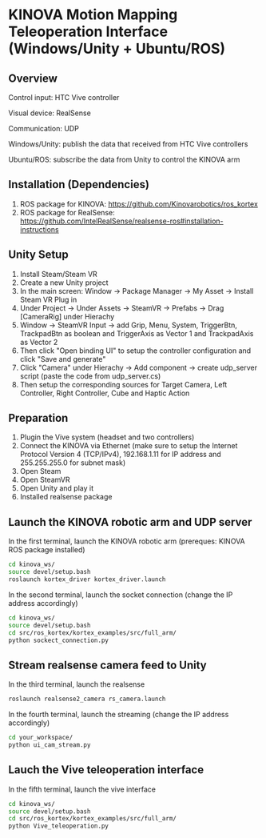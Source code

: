 # KINOVA Motion Mapping Teleoperation Interface (Windows/Unity + Ubuntu/ROS)

## Overview
Control input: HTC Vive controller

Visual device: RealSense

Communication: UDP

Windows/Unity: publish the data that received from HTC Vive controllers

Ubuntu/ROS: subscribe the data from Unity to control the KINOVA arm

## Installation (Dependencies)
1. ROS package for KINOVA: https://github.com/Kinovarobotics/ros_kortex
2. ROS package for RealSense: https://github.com/IntelRealSense/realsense-ros#installation-instructions

## Unity Setup
1. Install Steam/Steam VR
2. Create a new Unity project
3. In the main screen: Window -> Package Manager -> My Asset -> Install Steam VR Plug in
4. Under Project -> Under Assets -> SteamVR -> Prefabs -> Drag [CameraRig] under Hierachy
5. Window -> SteamVR Input -> add Grip, Menu, System, TriggerBtn, TrackpadBtn as boolean and TriggerAxis as Vector 1 and TrackpadAxis as Vector 2
6. Then click "Open binding UI" to setup the controller configuration and click "Save and generate"
7. Click "Camera" under Hierachy -> Add component -> create udp_server script (paste the code from udp_server.cs)
8. Then setup the corresponding sources for Target Camera, Left Controller, Right Controller, Cube and Haptic Action

## Preparation
1. Plugin the Vive system (headset and two controllers)
2. Connect the KINOVA via Ethernet (make sure to setup the Internet Protocol Version 4 (TCP/IPv4), 192.168.1.11 for IP address and 255.255.255.0 for subnet mask)
3. Open Steam
4. Open SteamVR
5. Open Unity and play it
6. Installed realsense package

## Launch the KINOVA robotic arm and UDP server
In the first terminal, launch the KINOVA robotic arm (prereques: KINOVA ROS package installed)
```bash
cd kinova_ws/
source devel/setup.bash
roslaunch kortex_driver kortex_driver.launch
```
In the second terminal, launch the socket connection (change the IP address accordingly)
```bash
cd kinova_ws/
source devel/setup.bash
cd src/ros_kortex/kortex_examples/src/full_arm/
python sockect_connection.py
```
## Stream realsense camera feed to Unity
In the third terminal, launch the realsense
```bash
roslaunch realsense2_camera rs_camera.launch 
```
In the fourth terminal, launch the streaming (change the IP address accordingly)
```bash
cd your_workspace/
python ui_cam_stream.py
```
## Lauch the Vive teleoperation interface
In the fifth terminal, launch the vive interface
```bash
cd kinova_ws/
source devel/setup.bash
cd src/ros_kortex/kortex_examples/src/full_arm/
python Vive_teleoperation.py
```
